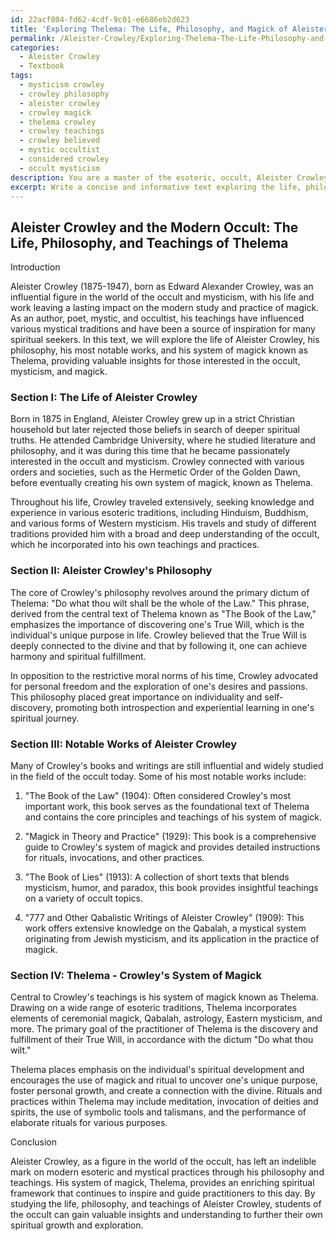 ```yaml
---
id: 22acf804-fd62-4cdf-9c01-e6686eb2d623
title: 'Exploring Thelema: The Life, Philosophy, and Magick of Aleister Crowley'
permalink: /Aleister-Crowley/Exploring-Thelema-The-Life-Philosophy-and-Magick-of-Aleister-Crowley/
categories:
  - Aleister Crowley
  - Textbook
tags:
  - mysticism crowley
  - crowley philosophy
  - aleister crowley
  - crowley magick
  - thelema crowley
  - crowley teachings
  - crowley believed
  - mystic occultist
  - considered crowley
  - occult mysticism
description: You are a master of the esoteric, occult, Aleister Crowley and education, you have written many textbooks on the subject in ways that provide students with rich and deep understanding of the subject. You are being asked to write textbook-like sections on a topic and you do it with full context, explainability, and reliability in accuracy to the true facts of the topic at hand, in a textbook style that a student would easily be able to learn from, in a rich, engaging, and contextual way. Always include relevant context (such as formulas and history), related concepts, and in a way that someone can gain deep insights from.
excerpt: Write a concise and informative text exploring the life, philosophy, and teachings of Aleister Crowley, specifically focusing on his influence on modern occultism, his most notable works, and his system of magick known as Thelema. Provide insights and understanding for students of the occult who wish to learn from his teachings and practices.
---
```


## Aleister Crowley and the Modern Occult: The Life, Philosophy, and Teachings of Thelema

Introduction

Aleister Crowley (1875-1947), born as Edward Alexander Crowley, was an influential figure in the world of the occult and mysticism, with his life and work leaving a lasting impact on the modern study and practice of magick. As an author, poet, mystic, and occultist, his teachings have influenced various mystical traditions and have been a source of inspiration for many spiritual seekers. In this text, we will explore the life of Aleister Crowley, his philosophy, his most notable works, and his system of magick known as Thelema, providing valuable insights for those interested in the occult, mysticism, and magick.

### Section I: The Life of Aleister Crowley

Born in 1875 in England, Aleister Crowley grew up in a strict Christian household but later rejected those beliefs in search of deeper spiritual truths. He attended Cambridge University, where he studied literature and philosophy, and it was during this time that he became passionately interested in the occult and mysticism. Crowley connected with various orders and societies, such as the Hermetic Order of the Golden Dawn, before eventually creating his own system of magick, known as Thelema.

Throughout his life, Crowley traveled extensively, seeking knowledge and experience in various esoteric traditions, including Hinduism, Buddhism, and various forms of Western mysticism. His travels and study of different traditions provided him with a broad and deep understanding of the occult, which he incorporated into his own teachings and practices.

### Section II: Aleister Crowley's Philosophy

The core of Crowley's philosophy revolves around the primary dictum of Thelema: "Do what thou wilt shall be the whole of the Law." This phrase, derived from the central text of Thelema known as "The Book of the Law," emphasizes the importance of discovering one's True Will, which is the individual's unique purpose in life. Crowley believed that the True Will is deeply connected to the divine and that by following it, one can achieve harmony and spiritual fulfillment.

In opposition to the restrictive moral norms of his time, Crowley advocated for personal freedom and the exploration of one's desires and passions. This philosophy placed great importance on individuality and self-discovery, promoting both introspection and experiential learning in one's spiritual journey.

### Section III: Notable Works of Aleister Crowley

Many of Crowley's books and writings are still influential and widely studied in the field of the occult today. Some of his most notable works include:

1. "The Book of the Law" (1904): Often considered Crowley's most important work, this book serves as the foundational text of Thelema and contains the core principles and teachings of his system of magick.

2. "Magick in Theory and Practice" (1929): This book is a comprehensive guide to Crowley's system of magick and provides detailed instructions for rituals, invocations, and other practices.

3. "The Book of Lies" (1913): A collection of short texts that blends mysticism, humor, and paradox, this book provides insightful teachings on a variety of occult topics.

4. "777 and Other Qabalistic Writings of Aleister Crowley" (1909): This work offers extensive knowledge on the Qabalah, a mystical system originating from Jewish mysticism, and its application in the practice of magick.

### Section IV: Thelema - Crowley's System of Magick

Central to Crowley's teachings is his system of magick known as Thelema. Drawing on a wide range of esoteric traditions, Thelema incorporates elements of ceremonial magick, Qabalah, astrology, Eastern mysticism, and more. The primary goal of the practitioner of Thelema is the discovery and fulfillment of their True Will, in accordance with the dictum "Do what thou wilt."

Thelema places emphasis on the individual's spiritual development and encourages the use of magick and ritual to uncover one's unique purpose, foster personal growth, and create a connection with the divine. Rituals and practices within Thelema may include meditation, invocation of deities and spirits, the use of symbolic tools and talismans, and the performance of elaborate rituals for various purposes.

Conclusion

Aleister Crowley, as a figure in the world of the occult, has left an indelible mark on modern esoteric and mystical practices through his philosophy and teachings. His system of magick, Thelema, provides an enriching spiritual framework that continues to inspire and guide practitioners to this day. By studying the life, philosophy, and teachings of Aleister Crowley, students of the occult can gain valuable insights and understanding to further their own spiritual growth and exploration.
